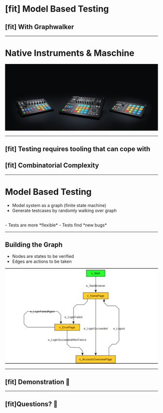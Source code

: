 # [fit] Model Based Testing 
## [fit] With Graphwalker

---

# Native Instruments & Maschine

![original](maschine.jpg)

---

## [fit] Testing requires tooling that can cope with
## [fit] Combinatorial Complexity

---

# Model Based Testing

- Model system as a graph (finite state machine)
- Generate testcases by randomly walking over graph 
<br>
- Tests are more *flexible*
- Tests find *new bugs*

---

## Building the Graph

- Nodes are states to be verified
- Edges are actions to be taken


![right](graph.png)

---

## [fit] Demonstration :information_desk_person:

---

## [fit]Questions? :pray:
